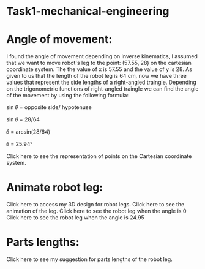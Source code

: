 # Task1-mechanical-engineering
# Angle of movement:
I found the angle of movement depending on inverse kinematics, I assumed that we want to move robot's leg to the point: (57.55, 28) on the cartesian coordinate system. The the value of x is 57.55 and the value of y is 28. As given to us that the length of the robot leg is 64 cm, now we have three values that represent the side lengths of a right-angled traingle. Depending on the trigonometric functions of right-angled traingle we can find the angle of the movement by using the following formula:

sin 𝜃 = opposite side/ hypotenuse

sin 𝜃 = 28/64

𝜃 = arcsin(28/64)

𝜃 = 25.94°

Click here to see the representation of points on the Cartesian coordinate system.

# Animate robot leg:
Click here to access my 3D design for robot legs.
Click here to see the animation of the leg.
Click here to see the robot leg when the angle is 0
Click here to see the robot leg when the angle is 24.95

# Parts lengths:
Click here to see my suggestion for parts lengths of the robot leg.
